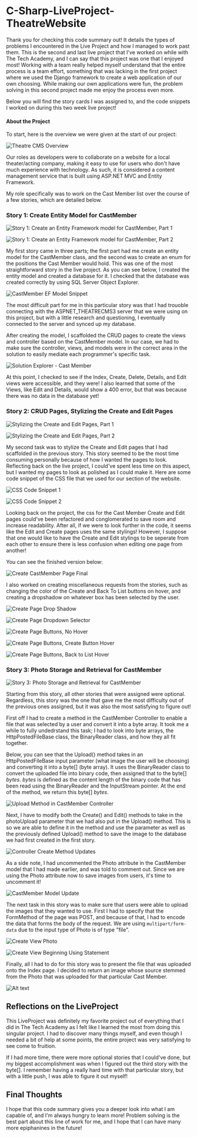 # C-Sharp-LiveProject-TheatreWebsite
 
Thank you for checking this code summary out! It details the types of problems I encountered in the Live Project and how I managed to work past them.  This is the second and last live project that I've worked on while with The Tech Academy, and I can say that this project was one that I enjoyed most! Working with a team really helped myself understand that the entire process is a team effort, something that was lacking in the first project where we used the Django framework to create a web application of our own choosing. While making our own applications were fun, the problem solving in this second project made me enjoy the process even more.

Below you will find the story cards I was assigned to, and the code snippets I worked on during this two week live project! 


#### About the Project

To start, here is the overview we were given at the start of our project:

![Theatre CMS Overview](../Photos/StoryCards/TheatreCMSOverview.png)

Our roles as developers were to collaborate on a website for a local theater/acting company, making it easy to use for users who don't have much experience with technology. As such, it is considered a content management service that is built using ASP.NET MVC and Entity Framework.

My role specifically was to work on the Cast Member list over the course of a few stories, which are detailed below.

### Story 1: Create Entity Model for CastMember

![Story 1: Create an Entity Framework model for CastMember, Part 1](../C-Sharp-LiveProject-TheatreWebsite/Photos/StoryCards/Card1CastMemberEM.jpg)

![Story 1: Create an Entity Framework model for CastMember, Part 2](../../../../../../../C:/Users/dell/Desktop/LiveProjects/TheatreCMS3/C-Sharp-LiveProject-TheatreWebsite/Photos/StoryCards/Card1CastMemberEM2.jpg)

My first story came in three parts; the first part had me create an entity model for the CastMember class, and the second was to create an enum for the positions the Cast Member would hold. This was one of the most straightforward story in the live project. As you can see below, I created the entity model and created a database for it. I checked that the database was created correctly by using SQL Server Object Explorer.

![CastMember EF Model Snippet](../../../../../../../C:/Users/dell/Desktop/LiveProjects/TheatreCMS3/C-Sharp-LiveProject-TheatreWebsite/Photos/CastMemberModelSnippet.png)

The most difficult part for me in this particular story was that I had trouoble connecting with the ASPNET_THEATRECMS3 server that we were using on this project, but with a little research and questioning, I eventually connected to the server and synced up my database. 

After creating the model, I scaffolded the CRUD pages to create the views and controller based on the CastMember model. In our case, we had to make sure the controller, views, and models were in the correct area in the solution to easily mediate each programmer's specific task.

![Solution Explorer - Cast Member](../../../../../../../C:/Users/dell/Desktop/LiveProjects/TheatreCMS3/C-Sharp-LiveProject-TheatreWebsite/Photos/CRUDPart1Solution.png)

At this point, I checked to see if the Index, Create, Delete, Details, and Edit views were accessible, and they were! I also learned that some of the Views, like Edit and Details, would show a 400 error, but that was because there was no data in the database yet!

### Story 2: CRUD Pages, Stylizing the Create and Edit Pages

![Stylizing the Create and Edit Pages, Part 1](../../../../../../../C:/Users/dell/Desktop/LiveProjects/TheatreCMS3/C-Sharp-LiveProject-TheatreWebsite/Photos/StoryCards/Card2CRUDPart1.jpg)

![Stylizing the Create and Edit Pages, Part 2](../../../../../../../C:/Users/dell/Desktop/LiveProjects/TheatreCMS3/C-Sharp-LiveProject-TheatreWebsite/Photos/StoryCards/Card2CRUDPart1-2.jpg)


My second task was to stylize the Create and Edit pages that I had scaffolded in the previous story. This story seemed to be the most time consuming personally because of how I wanted the pages to look. Reflecting back on the live project, I could've spent less time on this aspect, but I wanted my pages to look as polished as I could make it. Here are some code snippet of the CSS file that we used for our section of the website. 

![CSS Code Snippet 1](../../../../../../../C:/Users/dell/Desktop/LiveProjects/TheatreCMS3/C-Sharp-LiveProject-TheatreWebsite/Photos/CSSCodeSnippet1.png)

![CSS Code Snippet 2](../../../../../../../C:/Users/dell/Desktop/LiveProjects/TheatreCMS3/C-Sharp-LiveProject-TheatreWebsite/Photos/CSSCodeSnippet2.png)

Looking back on the project, the css for the Cast Member Create and Edit pages could've been refactored and conglomerated to save room and increase readability. After all, if we were to look further in the code, it seems like the Edit and Create pages uses the same stylings! However, I suppose that one would like to have the Create and Edit stylings to be seperate from each other to ensure there is less confusion when editing one page from another!

You can see the finished version below:

![Create CastMember Page Final](../../../../../../../C:/Users/dell/Desktop/LiveProjects/TheatreCMS3/C-Sharp-LiveProject-TheatreWebsite/Photos/CreateCastMemberPageFinal.png)

I also worked on creating miscellaneous requests from the stories, such as changing the color of the Create and Back To List buttons on hover, and creating a dropshadow on whatever box has been selected by the user.

![Create Page Drop Shadow](../../../../../../../C:/Users/dell/Desktop/LiveProjects/TheatreCMS3/C-Sharp-LiveProject-TheatreWebsite/Photos/CreatePageDropShadowBox.png)

![Create Page Dropdown Selector](../../../../../../../C:/Users/dell/Desktop/LiveProjects/TheatreCMS3/C-Sharp-LiveProject-TheatreWebsite/Photos/CreateCastMemberDropdownMenu.png)

![Create Page Buttons, No Hover](../../../../../../../C:/Users/dell/Desktop/LiveProjects/TheatreCMS3/C-Sharp-LiveProject-TheatreWebsite/Photos/CreatePageNoHover.png)

![Create Page Buttons, Create Button Hover](../../../../../../../C:/Users/dell/Desktop/LiveProjects/TheatreCMS3/C-Sharp-LiveProject-TheatreWebsite/Photos/CreatePageCreateHover.png)

![Create Page Buttons, Back to List Hover](../../../../../../../C:/Users/dell/Desktop/LiveProjects/TheatreCMS3/C-Sharp-LiveProject-TheatreWebsite/Photos/CreatePageBackToListHover.png)

### Story 3: Photo Storage and Retrieval for CastMember

![Story 3: Photo Storage and Retrieval for CastMember](../../../../../../../C:/Users/dell/Desktop/LiveProjects/TheatreCMS3/C-Sharp-LiveProject-TheatreWebsite/Photos/StoryCards/Card3PhotoStorage.png)

Starting from this story, all other stories that were assigned were optional. Regardless, this story was the one that gave me the most difficulty out of the previous ones assigned, but it was also the most satisfying to figure out! 

First off I had to create a method in the CastMember Controller to enable a file that was selected by a user and convert it into a byte array. It took me a while to fully undedrstand this task; I had to look into byte arrays, the HttpPostedFileBase class, the BinaryReader class, and how they all fit together.

Below, you can see that the Upload() method takes in an HttpPostedFileBase input parameter (what image the user will be choosing) and converting it into a byte[] (byte array). It uses the BinaryReader class to convert the uploaded file into binary code, then assigned that to the byte[] *bytes*. *bytes* is defined as the content length of the binary code that has been read using the BinaryReader and the InputStream pointer. At the end of the method, we return this byte[] *bytes*.

![Upload Method in CastMember Controller](../../../../../../../C:/Users/dell/Desktop/LiveProjects/TheatreCMS3/C-Sharp-LiveProject-TheatreWebsite/Photos/UploadMethod.png)

Next, I have to modify both the Create() and Edit() methods to take in the photoUpload parameter that we had also put in the Upload() method. This is so we are able to define it in the method and use the parameter as well as the previously defined Upload() method to save the image to the database we had first created in the first story. 

![Controller Create Method Updates](../../../../../../../C:/Users/dell/Desktop/LiveProjects/TheatreCMS3/C-Sharp-LiveProject-TheatreWebsite/Photos/CreatePhotoUploadController.png)

As a side note, I had uncommented the Photo attribute in the CastMember model that I had made earlier, and was told to comment out. Since we are using the Photo attribute now to save images from users, it's time to uncomment it!

![CastMember Model Update](../../../../../../../C:/Users/dell/Desktop/LiveProjects/TheatreCMS3/C-Sharp-LiveProject-TheatreWebsite/Photos/CastMemberModelStory3Update.png)

The next task in this story was to make sure that users were able to upload the images that they wanted to use. First I had to specify that the FormMethod of the page was POST, and because of that, I had to encode the data that forms the body of the request. We are using `multipart/form-data` due to the input type of Photo is of type "file".

![Create View Photo](../../../../../../../C:/Users/dell/Desktop/LiveProjects/TheatreCMS3/C-Sharp-LiveProject-TheatreWebsite/Photos/CreateViewPhoto.png)

![Create View Beginning Using Statement](../../../../../../../C:/Users/dell/Desktop/LiveProjects/TheatreCMS3/C-Sharp-LiveProject-TheatreWebsite/Photos/CreateViewEnctype.png)

Finally, all I had to do for this story was to present the file that was uploaded onto the Index page. I decided to return an image whose source stemmed from the Photo that was uploaded for that particular Cast Member. 

![Alt text](../../../../../../../C:/Users/dell/Desktop/LiveProjects/TheatreCMS3/C-Sharp-LiveProject-TheatreWebsite/Photos/IndexViewImage.png)


## Reflections on the LiveProject

This LiveProject was definitely my favorite project out of everything that I did in The Tech Academy as I felt like I learned the most from doing this singular project. I had to discover many things myself, and even though I needed a bit of help at some points, the entire project was very satisfying to see come to fruition. 

If I had more time, there were more optional stories that I could've done, but my biggest accomplishment was when I figured out the third story with the byte[]. I remember having a really hard time with that particular story, but with a little push, I was able to figure it out myself! 

## Final Thoughts

I hope that this code summary gives you a deeper look into what I am capable of, and I'm always hungry to learn more! Problem solving is the best part about this line of work for me, and I hope that I can have many more epiphanines in the future!